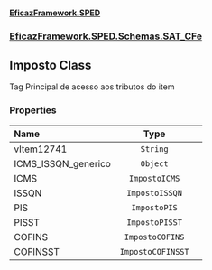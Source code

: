 #### [EficazFramework.SPED](EficazFrameworkSPED.md 'EficazFramework SPED')
### [EficazFramework.SPED.Schemas.SAT_CFe](EficazFramework.SPED.Schemas.SAT_CFe.md 'EficazFramework.SPED.Schemas.SAT_CFe')

## Imposto Class

Tag Principal de acesso aos tributos do item
### Properties

| Name | Type | |
| :--- | :---: | :--- |
| vItem12741 | `String` |  |
| ICMS_ISSQN_generico | `Object` |  |
| ICMS | `ImpostoICMS` |  |
| ISSQN | `ImpostoISSQN` |  |
| PIS | `ImpostoPIS` |  |
| PISST | `ImpostoPISST` |  |
| COFINS | `ImpostoCOFINS` |  |
| COFINSST | `ImpostoCOFINSST` |  |
